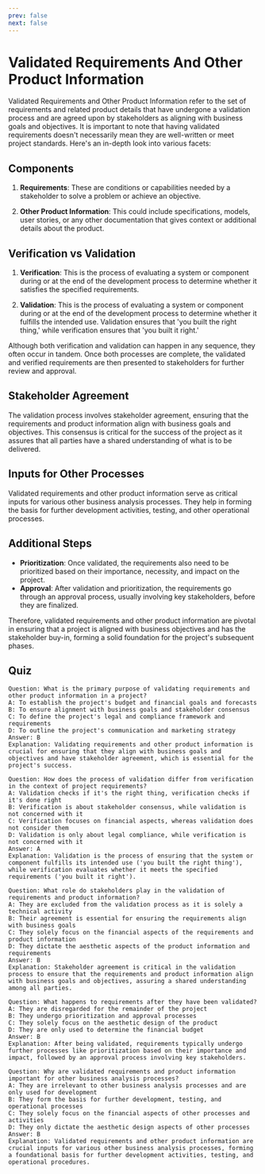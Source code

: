 ```yaml
---
prev: false
next: false
---
```


# Validated Requirements And Other Product Information

Validated Requirements and Other Product Information refer to the set of requirements and related product details that have undergone a validation process and are agreed upon by stakeholders as aligning with business goals and objectives. It is important to note that having validated requirements doesn't necessarily mean they are well-written or meet project standards. Here's an in-depth look into various facets:

## Components

1. **Requirements**: These are conditions or capabilities needed by a stakeholder to solve a problem or achieve an objective.

2. **Other Product Information**: This could include specifications, models, user stories, or any other documentation that gives context or additional details about the product.

## Verification vs Validation

1. **Verification**: This is the process of evaluating a system or component during or at the end of the development process to determine whether it satisfies the specified requirements.

2. **Validation**: This is the process of evaluating a system or component during or at the end of the development process to determine whether it fulfills the intended use. Validation ensures that 'you built the right thing,' while verification ensures that 'you built it right.'

Although both verification and validation can happen in any sequence, they often occur in tandem. Once both processes are complete, the validated and verified requirements are then presented to stakeholders for further review and approval.

## Stakeholder Agreement

The validation process involves stakeholder agreement, ensuring that the requirements and product information align with business goals and objectives. This consensus is critical for the success of the project as it assures that all parties have a shared understanding of what is to be delivered.

## Inputs for Other Processes

Validated requirements and other product information serve as critical inputs for various other business analysis processes. They help in forming the basis for further development activities, testing, and other operational processes.

## Additional Steps

- **Prioritization**: Once validated, the requirements also need to be prioritized based on their importance, necessity, and impact on the project.
- **Approval**: After validation and prioritization, the requirements go through an approval process, usually involving key stakeholders, before they are finalized.

Therefore, validated requirements and other product information are pivotal in ensuring that a project is aligned with business objectives and has the stakeholder buy-in, forming a solid foundation for the project's subsequent phases.

## Quiz

```quiz
Question: What is the primary purpose of validating requirements and other product information in a project?
A: To establish the project's budget and financial goals and forecasts
B: To ensure alignment with business goals and stakeholder consensus
C: To define the project's legal and compliance framework and requirements
D: To outline the project's communication and marketing strategy
Answer: B
Explanation: Validating requirements and other product information is crucial for ensuring that they align with business goals and objectives and have stakeholder agreement, which is essential for the project's success.

Question: How does the process of validation differ from verification in the context of project requirements?
A: Validation checks if it's the right thing, verification checks if it's done right
B: Verification is about stakeholder consensus, while validation is not concerned with it
C: Verification focuses on financial aspects, whereas validation does not consider them
D: Validation is only about legal compliance, while verification is not concerned with it
Answer: A
Explanation: Validation is the process of ensuring that the system or component fulfills its intended use ('you built the right thing'), while verification evaluates whether it meets the specified requirements ('you built it right').

Question: What role do stakeholders play in the validation of requirements and product information?
A: They are excluded from the validation process as it is solely a technical activity
B: Their agreement is essential for ensuring the requirements align with business goals
C: They solely focus on the financial aspects of the requirements and product information
D: They dictate the aesthetic aspects of the product information and requirements
Answer: B
Explanation: Stakeholder agreement is critical in the validation process to ensure that the requirements and product information align with business goals and objectives, assuring a shared understanding among all parties.

Question: What happens to requirements after they have been validated?
A: They are disregarded for the remainder of the project
B: They undergo prioritization and approval processes
C: They solely focus on the aesthetic design of the product
D: They are only used to determine the financial budget
Answer: B
Explanation: After being validated, requirements typically undergo further processes like prioritization based on their importance and impact, followed by an approval process involving key stakeholders.

Question: Why are validated requirements and product information important for other business analysis processes?
A: They are irrelevant to other business analysis processes and are only used for development
B: They form the basis for further development, testing, and operational processes
C: They solely focus on the financial aspects of other processes and activities
D: They only dictate the aesthetic design aspects of other processes
Answer: B
Explanation: Validated requirements and other product information are crucial inputs for various other business analysis processes, forming a foundational basis for further development activities, testing, and operational procedures.
```
